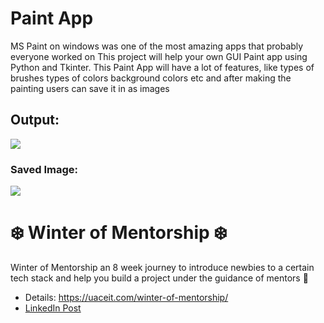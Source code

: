 # Paint App
MS Paint on windows was one of the most amazing apps that probably everyone worked on This project will help your own GUI Paint app using Python and Tkinter. This Paint App will have a lot of features, like types of brushes types of colors background colors etc and after making the painting users can save it in as images
<!--
## Installation :
1) Python 3
2) Tikinter     ```pip install tkinter```
3) PIL      ```pip install Image```
-->
## Output:
<img src="https://i.imgur.com/kfeiX3x.gif">

### Saved Image:
<img src="https://imgur.com/5hlGuSg.jpg">

# ❄️ Winter of Mentorship ❄️
Winter of Mentorship an 8 week journey to introduce newbies to a certain tech stack and help you build a project under the guidance of mentors 🧡
- Details: https://uaceit.com/winter-of-mentorship/
- [LinkedIn Post](https://www.linkedin.com/posts/uaceit-ace-at-your-own-pace_uaceit-is-launching-winter-of-mentorship-activity-6754299843046326272-GYZH/)